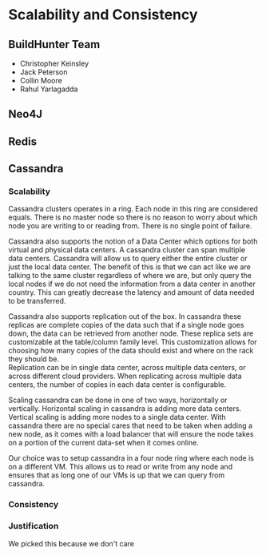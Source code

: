 # Scalability and Consistency
## BuildHunter Team
- Christopher Keinsley
- Jack Peterson
- Collin Moore
- Rahul Yarlagadda

## Neo4J

## Redis

## Cassandra
### Scalability
Cassandra clusters operates in a ring. Each node in this ring are considered equals. There is no master node so there is no reason to worry about which node you are writing to or reading from. There is no single point of failure.  

Cassandra also supports the notion of a Data Center which options for both virtual and physical data centers. A cassandra cluster can span multiple data centers. Cassandra will allow us to query either the entire cluster or just the local data center. The benefit of this is that we can act like we are talking to the same cluster regardless of where we are, but only query the local nodes if we do not need the information from a data center in another country. This can greatly decrease the latency and amount of data needed to be transferred.  

Cassandra also supports replication out of the box. In cassandra these replicas are complete copies of the data such that if a single node goes down, the data can be retrieved from another node. These replica sets are customizable at the table/column family level. This customization allows for choosing how many copies of the data should exist and where on the rack they should be.  
Replication can be in single data center, across multiple data centers, or across different cloud providers. When replicating across multiple data centers, the number of copies in each data center is configurable.  

Scaling cassandra can be done in one of two ways, horizontally or vertically. Horizontal scaling in cassandra is adding more data centers. Vertical scaling is adding more nodes to a single data center. With cassandra there are no special cares that need to be taken when adding a new node, as it comes with a load balancer that will ensure the node takes on a portion of the current data-set when it comes online.  

Our choice was to setup cassandra in a four node ring where each node is on a different VM. This allows us to read or write from any node and ensures that as long one of our VMs is up that we can query from cassandra.  

### Consistency


### Justification
We picked this because we don't care